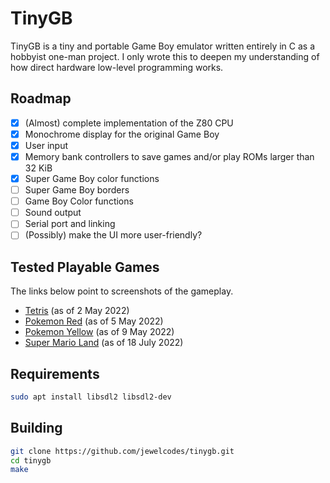 # TinyGB
TinyGB is a tiny and portable Game Boy emulator written entirely in C as a hobbyist one-man project. I only wrote this to deepen my understanding of how direct hardware low-level programming works.

## Roadmap
- [x] (Almost) complete implementation of the Z80 CPU
- [x] Monochrome display for the original Game Boy
- [x] User input
- [x] Memory bank controllers to save games and/or play ROMs larger than 32 KiB
- [x] Super Game Boy color functions
- [ ] Super Game Boy borders
- [ ] Game Boy Color functions
- [ ] Sound output
- [ ] Serial port and linking
- [ ] (Possibly) make the UI more user-friendly?

## Tested Playable Games
The links below point to screenshots of the gameplay.
* [Tetris](https://imgur.com/a/hQExSti) (as of 2 May 2022)
* [Pokemon Red](https://imgur.com/a/9qihzw9) (as of 5 May 2022)
* [Pokemon Yellow](https://imgur.com/a/OYxf7MG) (as of 9 May 2022)
* [Super Mario Land](https://imgur.com/a/A82l5sy) (as of 18 July 2022)

## Requirements
```sh
sudo apt install libsdl2 libsdl2-dev
```

## Building
```sh
git clone https://github.com/jewelcodes/tinygb.git
cd tinygb
make
```
